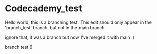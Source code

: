 # Codecademy_test

Hello world, this is a branching test.
This edit should only appear in the 'branch_test' branch, but not in the main branch

ignore that, it was a branch but now I've merged it with main :)


branch test 6
